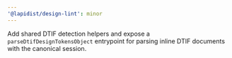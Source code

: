 ```yaml
---
'@lapidist/design-lint': minor
---
```


Add shared DTIF detection helpers and expose a `parseDtifDesignTokensObject` entrypoint for parsing inline DTIF documents with the canonical session.
